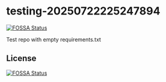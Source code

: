 # testing-20250722225247894
[![FOSSA Status](https://app.fossa.com/api/projects/git%2Bgithub.com%2Fkirogum%2Ftesting-20250722225247894.svg?type=shield)](https://app.fossa.com/projects/git%2Bgithub.com%2Fkirogum%2Ftesting-20250722225247894?ref=badge_shield)

Test repo with empty requirements.txt


## License
[![FOSSA Status](https://app.fossa.com/api/projects/git%2Bgithub.com%2Fkirogum%2Ftesting-20250722225247894.svg?type=large)](https://app.fossa.com/projects/git%2Bgithub.com%2Fkirogum%2Ftesting-20250722225247894?ref=badge_large)